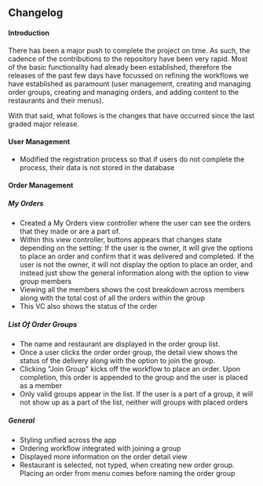 ## Changelog 

#### Introduction 

There has been a major push to complete the project on time. As such, the cadence of the contributions to the repository have been very rapid. Most of the basic functionality had already been established, therefore the releases of the past few days have focussed on refining the workflows we have established as paramount (user management, creating and managing order groups, creating and managing orders, and adding content to the restaurants and their menus).

With that said, what follows is the changes that have occurred since the last graded major release.

#### User Management 

* Modified the registration process so that if users do not complete the process, their data is not stored in the database

#### Order Management

##### My Orders

* Created a My Orders view controller where the user can see the orders that they made or are a part of. 
* Within this view controller, buttons appears that changes state depending on the setting: If the user is the owner, it will give the options to place an order and confirm that it was delivered and completed. If the user is not the owner, it will not display the option to place an order, and instead just show the general information along with the option to view group members
* Viewing all the members shows the cost breakdown across members along with the total cost of all the orders within the group
* This VC also shows the status of the order

##### List Of Order Groups 

* The name and restaurant are displayed in the order group list.
* Once a user clicks the order order group, the detail view shows the status of the delivery along with the option to join the group. 
* Clicking "Join Group" kicks off the workflow to place an order. Upon completion, this order is appended to the group and the user is placed as a member
* Only valid groups appear in the list. If the user is a part of a group, it will not show up as a part of the list, neither will groups with placed orders

##### General 

* Styling unified across the app
* Ordering workflow integrated with joining a group
* Displayed more information on the order detail view
* Restaurant is selected, not typed, when creating new order group. Placing an order from menu comes before naming the order group

